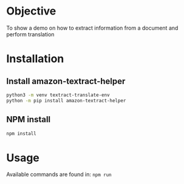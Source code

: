 
# Objective
To show a demo on how to extract information from a document and perform translation

# Installation

## Install amazon-textract-helper
```sh
python3 -m venv textract-translate-env   
python -m pip install amazon-textract-helper
```

## NPM install
```sh
npm install
```

# Usage

Available commands are found in: `npm run`